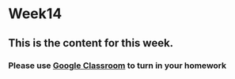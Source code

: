 # Week14

## This is the content for this week.

### Please use [Google Classroom](https://classroom.google.com) to turn in your homework